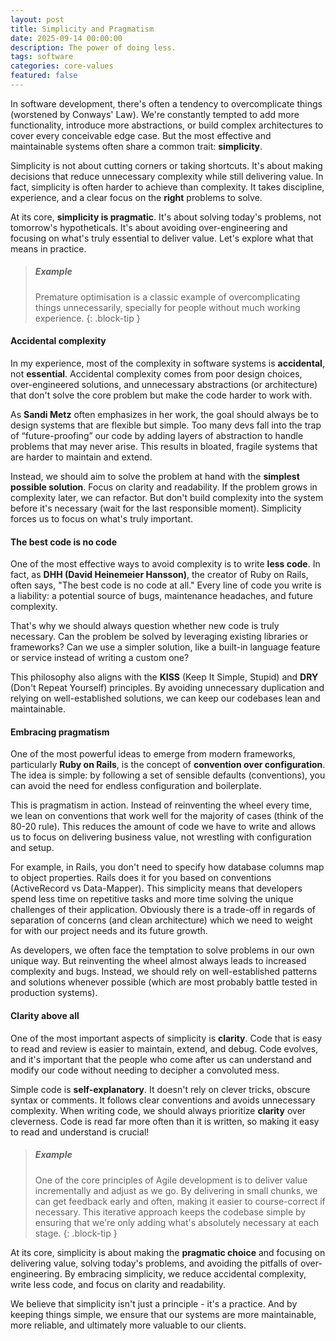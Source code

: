 ```yaml
---
layout: post
title: Simplicity and Pragmatism
date: 2025-09-14 00:00:00
description: The power of doing less.
tags: software
categories: core-values
featured: false
---
```


In software development, there's often a tendency to overcomplicate things (worstened by Conways' Law). We're constantly tempted to add more functionality, introduce more abstractions, or build complex architectures to cover every conceivable edge case. But the most effective and maintainable systems often share a common trait: **simplicity**.

Simplicity is not about cutting corners or taking shortcuts. It's about making decisions that reduce unnecessary complexity while still delivering value. In fact, simplicity is often harder to achieve than complexity. It takes discipline, experience, and a clear focus on the **right** problems to solve.

At its core, **simplicity is pragmatic**. It's about solving today's problems, not tomorrow's hypotheticals. It's about avoiding over-engineering and focusing on what's truly essential to deliver value. Let's explore what that means in practice.

> ##### Example
>
> Premature optimisation is a classic example of overcomplicating things unnecessarily, specially for people without much working experience.
{: .block-tip }

#### Accidental complexity

In my experience, most of the complexity in software systems is **accidental**, not **essential**. Accidental complexity comes from poor design choices, over-engineered solutions, and unnecessary abstractions (or architecture) that don't solve the core problem but make the code harder to work with.

As **Sandi Metz** often emphasizes in her work, the goal should always be to design systems that are flexible but simple. Too many devs fall into the trap of “future-proofing” our code by adding layers of abstraction to handle problems that may never arise. This results in bloated, fragile systems that are harder to maintain and extend.

Instead, we should aim to solve the problem at hand with the **simplest possible solution**. Focus on clarity and readability. If the problem grows in complexity later, we can refactor. But don't build complexity into the system before it's necessary (wait for the last responsible moment). Simplicity forces us to focus on what's truly important.

#### The best code is no code

One of the most effective ways to avoid complexity is to write **less code**. In fact, as **DHH (David Heinemeier Hansson)**, the creator of Ruby on Rails, often says, "The best code is no code at all." Every line of code you write is a liability: a potential source of bugs, maintenance headaches, and future complexity.

That's why we should always question whether new code is truly necessary. Can the problem be solved by leveraging existing libraries or frameworks? Can we use a simpler solution, like a built-in language feature or service instead of writing a custom one?

This philosophy also aligns with the **KISS** (Keep It Simple, Stupid) and **DRY** (Don't Repeat Yourself) principles. By avoiding unnecessary duplication and relying on well-established solutions, we can keep our codebases lean and maintainable.

#### Embracing pragmatism

One of the most powerful ideas to emerge from modern frameworks, particularly **Ruby on Rails**, is the concept of **convention over configuration**. The idea is simple: by following a set of sensible defaults (conventions), you can avoid the need for endless configuration and boilerplate.

This is pragmatism in action. Instead of reinventing the wheel every time, we lean on conventions that work well for the majority of cases (think of the 80-20 rule). This reduces the amount of code we have to write and allows us to focus on delivering business value, not wrestling with configuration and setup.

For example, in Rails, you don't need to specify how database columns map to object properties. Rails does it for you based on conventions (ActiveRecord vs Data-Mapper). This simplicity means that developers spend less time on repetitive tasks and more time solving the unique challenges of their application. Obviously there is a trade-off in regards of separation of concerns (and clean architecture) which we need to weight for with our project needs and its future growth.

As developers, we often face the temptation to solve problems in our own unique way. But reinventing the wheel almost always leads to increased complexity and bugs. Instead, we should rely on well-established patterns and solutions whenever possible (which are most probably battle tested in production systems).

#### Clarity above all

One of the most important aspects of simplicity is **clarity**. Code that is easy to read and review is easier to maintain, extend, and debug. Code evolves, and it's important that the people who come after us can understand and modify our code without needing to decipher a convoluted mess.

Simple code is **self-explanatory**. It doesn't rely on clever tricks, obscure syntax or comments. It follows clear conventions and avoids unnecessary complexity. When writing code, we should always prioritize **clarity** over cleverness. Code is read far more often than it is written, so making it easy to read and understand is crucial!

> ##### Example
>
> One of the core principles of Agile development is to deliver value incrementally and adjust as we go. By delivering in small chunks, we can get feedback early and often, making it easier to course-correct if necessary. This iterative approach keeps the codebase simple by ensuring that we're only adding what's absolutely necessary at each stage.
{: .block-tip }

At its core, simplicity is about making the **pragmatic choice** and focusing on delivering value, solving today's problems, and avoiding the pitfalls of over-engineering. By embracing simplicity, we reduce accidental complexity, write less code, and focus on clarity and readability.

We believe that simplicity isn't just a principle - it's a practice. And by keeping things simple, we ensure that our systems are more maintainable, more reliable, and ultimately more valuable to our clients.
